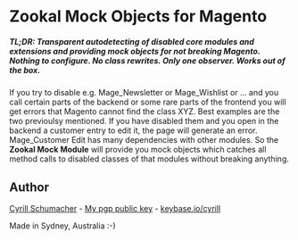 Zookal Mock Objects for Magento
===============================

##### TL;DR: Transparent autodetecting of disabled core modules and extensions and providing mock objects for not breaking Magento. Nothing to configure. No class rewrites. Only one observer. Works out of the box.

If you try to disable e.g. Mage_Newsletter or Mage_Wishlist or ... and you call certain parts of the backend or some rare parts of the
frontend you will get errors that Magento cannot find the class XYZ. Best examples are the two previoulsy mentioned. If you have
disabled them and you open in the backend a customer entry to edit it, the page will generate an error. Mage_Customer Edit has many
dependencies with other modules. So the **Zookal Mock Module** will provide you mock objects which catches all method calls to disabled
classes of that modules without breaking anything.


Author
------

[Cyrill Schumacher](https://github.com/SchumacherFM) - [My pgp public key](http://www.schumacher.fm/cyrill.asc) - [keybase.io/cyrill](https://keybase.io/cyrill)

Made in Sydney, Australia :-)
